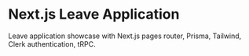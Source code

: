 # Next.js Leave Application

Leave application showcase with Next.js pages router, Prisma, Tailwind, Clerk authentication, tRPC.
